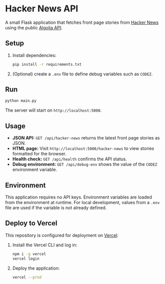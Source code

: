 # Hacker News API

A small Flask application that fetches front page stories from [Hacker News](https://news.ycombinator.com/) using the public [Algolia API](https://hn.algolia.com/api).

## Setup

1. Install dependencies:
   ```bash
   pip install -r requirements.txt
   ```
2. (Optional) create a `.env` file to define debug variables such as `CODEZ`.

## Run

```bash
python main.py
```

The server will start on `http://localhost:5000`.

## Usage

- **JSON API:** `GET /api/hacker-news` returns the latest front page stories as JSON.
- **HTML page:** Visit `http://localhost:5000/hacker-news` to view stories formatted for the browser.
- **Health check:** `GET /api/health` confirms the API status.
- **Debug environment:** `GET /api/debug-env` shows the value of the `CODEZ` environment variable.

## Environment

This application requires no API keys. Environment variables are loaded from the environment at runtime. For local development, values from a `.env` file are used if the variable is not already defined.

## Deploy to Vercel

This repository is configured for deployment on [Vercel](https://vercel.com/):

1. Install the Vercel CLI and log in:
   ```bash
   npm i -g vercel
   vercel login
   ```
2. Deploy the application:
   ```bash
   vercel --prod
   ```
